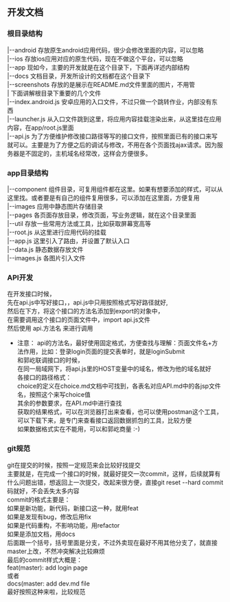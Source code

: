 ## 开发文档

### 根目录结构
|--android        存放原生android应用代码，很少会修改里面的内容，可以忽略   
|--ios            存放ios应用对应的原生代码，现在不做这个平台，可以忽略   
|--app            现如今，主要的开发就是在这个目录下，下面再详述内部结构   
|--docs           文档目录，开发所设计的文档都在这个目录下   
|--screenshots    存放的是展示在README.md文件里面的图片，不用管   
|  下面讲解根目录下重要的几个文件   
|--index.android.js      安卓应用的入口文件，不过只做一个跳转作业，内部没有东西   
|--launcher.js           从入口文件跳到这里，将应用内容挂载渲染出来，从这里挂在应用内容，在app/root.js里面   
|--api.js                为了方便维护修改接口路径等写的接口文件，按照里面已有的接口来写就可以。主要是为了方便之后的调试与修改，不用在各个页面找ajax请求。因为服务器是不固定的，主机域名经常改，这样会方便很多。

### app目录结构
|--component      组件目录，可复用组件都在这里。如果有想要添加的样式，可以从这里找。或者要是有自己的组件复用很多，可以添加在这里面，方便复用   
|--images         应用中静态图片存储目录   
|--pages          各页面存放目录，修改页面，写业务逻辑，就在这个目录里面   
|--util           存放一些常用方法或工具，比如获取屏幕宽高等   
|--root.js        从这里进行应用代码的挂载   
|--app.js         这里引入了路由，并设置了默认入口   
|--data.js        静态数据存放文件   
|--images.js      各图片引入文件

### API开发
在开发接口时候，   
先在api.js中写好接口，，api.js中只用按照格式写好路径就好,   
然后在下方，将这个接口的方法名添加到export的对象中，   
在需要调用这个接口的页面文件中，import api.js文件   
然后使用 api.方法名 来进行调用
* 注意： api的方法名，最好使用固定格式，方便查找与理解：页面文件名+方法作用，比如：登录login页面的提交表单时，就是loginSubmit   
和郭屹联调接口的时候，   
在同一局域网下，将api.js里的HOST变量中的域名，修改为他的域名就好   
各接口的路径格式：   
choice的定义在choice.md文档中可找到，各表名对应API.md中的各jsp文件名，按照这个来写choice值   
其余的参数要求，在API.md中进行查找   
获取的结果格式，可以在浏览器打出来查看，也可以使用postman这个工具，可以下载下来，是专门来查看接口返回数据抓包的工具，比较方便   
如果数据格式实在不能用，可以和郭屹商量 :-)

### git规范
git在提交的时候，按照一定规范来会比较好找提交   
主要就是，在完成一个接口的时候，就最好提交一次commit，这样，后续就算有什么问题出错，想返回上一次提交，改起来很方便，直接git reset --hard commit码就好，不会丢失太多内容   
commit的格式主要是：   
如果是新功能，新代码，新接口这一种，就用feat   
如果是发现有bug，修改后用fix   
如果是代码重构，不影响功能，用refactor   
如果是添加文档，用docs   
后面跟一个括号，括号里面是分支，不过外卖现在最好不用其他分支了，就直接master上改，不然冲突解决比较麻烦   
最后的commit样式大概是：   
feat(master): add login page   
或者   
docs(master: add dev.md file   
最好按照这种来啦，比较规范

